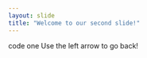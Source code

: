 ```yaml
---
layout: slide
title: "Welcome to our second slide!"
---
```

code one
Use the left arrow to go back!
